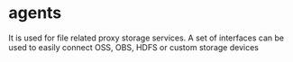 # agents
It is used for file related proxy storage services. A set of interfaces can be used to easily connect OSS, OBS, HDFS or  custom storage devices
